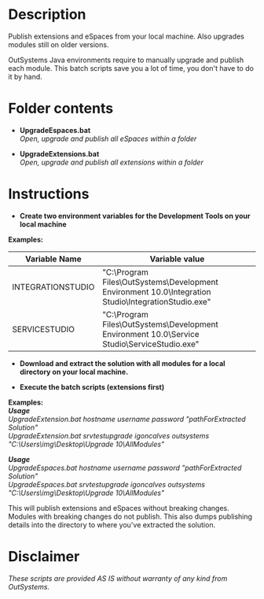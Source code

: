 # Description

Publish extensions and eSpaces from your local machine. Also upgrades modules still on older versions. 

OutSystems Java environments require to manually upgrade and publish each module. This batch scripts save you a lot of time, you don't have to do it by hand.

# Folder contents

- **UpgradeEspaces.bat**  
_Open, upgrade and publish all eSpaces within a folder_  

- **UpgradeExtensions.bat**  
_Open, upgrade and publish all extensions within a folder_

# Instructions

* **Create two environment variables for the Development Tools on your local machine**

**Examples:**

**Variable Name** | **Variable value**
------------ | -------------
INTEGRATIONSTUDIO | "C:\Program Files\OutSystems\Development Environment 10.0\Integration Studio\IntegrationStudio.exe"
SERVICESTUDIO | "C:\Program Files\OutSystems\Development Environment 10.0\Service Studio\ServiceStudio.exe"

* **Download and extract the solution with all modules for a local directory on your local machine.**

* **Execute the batch scripts (extensions first)**

**Examples:**   
_**Usage**_  
_UpgradeExtension.bat hostname username password "pathForExtracted Solution"_  
_UpgradeExtension.bat srvtestupgrade igoncalves outsystems "C:\Users\img\Desktop\Upgrade 10\AllModules\"_

_**Usage**_  
_UpgradeEspaces.bat hostname username password "pathForExtracted Solution"_  
_UpgradeEspaces.bat srvtestupgrade igoncalves outsystems "C:\Users\img\Desktop\Upgrade 10\AllModules\"_

This will publish extensions and eSpaces without breaking changes. Modules with breaking changes do not publish. This also dumps publishing details into the directory to where you've extracted the solution. 

# Disclaimer
*These scripts are provided AS IS without warranty of any kind from OutSystems.*  
